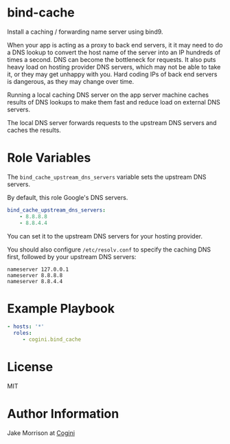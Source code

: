 # bind-cache

Install a caching / forwarding name server using bind9.

When your app is acting as a proxy to back end servers, it it may need to do
a DNS lookup to convert the host name of the server into an IP hundreds of
times a second. DNS can become the bottleneck for requests. It also puts heavy
load on hosting provider DNS servers, which may not be able to take it, or they
may get unhappy with you. Hard coding IPs of back end servers is dangerous, as
they may change over time.

Running a local caching DNS server on the app server machine caches results of
DNS lookups to make them fast and reduce load on external DNS servers.

The local DNS server forwards requests to the upstream DNS servers and caches
the results.

# Role Variables

The `bind_cache_upstream_dns_servers` variable sets the upstream DNS servers.

By default, this role Google's DNS servers.

```yaml
bind_cache_upstream_dns_servers:
    - 8.8.8.8
    - 8.8.4.4
```

You can set it to the upstream DNS servers for your hosting provider.

You should also configure `/etc/resolv.conf` to specify the caching DNS first,
followed by your upstream DNS servers:

    nameserver 127.0.0.1
    nameserver 8.8.8.8
    nameserver 8.8.4.4

# Example Playbook

```yaml
- hosts: '*'
  roles:
     - cogini.bind_cache
```

# License

MIT

# Author Information

Jake Morrison at [Cogini](http://www.cogini.com/)
